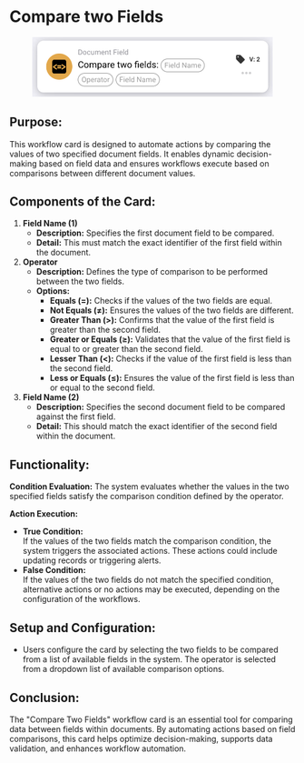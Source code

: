 # Compare two Fields

<figure><img src="../../../../.gitbook/assets/image (11).png" alt="" width="563"><figcaption></figcaption></figure>

## **Purpose:**

This workflow card is designed to automate actions by comparing the values of two specified document fields. It enables dynamic decision-making based on field data and ensures workflows execute based on comparisons between different document values.

## **Components of the Card:**

1. **Field Name (1)**
   * **Description:** Specifies the first document field to be compared.
   * **Detail:** This must match the exact identifier of the first field within the document.
2. **Operator**
   * **Description:** Defines the type of comparison to be performed between the two fields.
   * **Options:**
     * **Equals (=):** Checks if the values of the two fields are equal.
     * **Not Equals (≠):** Ensures the values of the two fields are different.
     * **Greater Than (>):** Confirms that the value of the first field is greater than the second field.
     * **Greater or Equals (≥):** Validates that the value of the first field is equal to or greater than the second field.
     * **Lesser Than (<):** Checks if the value of the first field is less than the second field.
     * **Less or Equals (≤):** Ensures the value of the first field is less than or equal to the second field.
3. **Field Name (2)**
   * **Description:** Specifies the second document field to be compared against the first field.
   * **Detail:** This should match the exact identifier of the second field within the document.

## **Functionality:**

**Condition Evaluation:** The system evaluates whether the values in the two specified fields satisfy the comparison condition defined by the operator.

**Action Execution:**

* **True Condition:**\
  If the values of the two fields match the comparison condition, the system triggers the associated actions. These actions could include updating records or triggering alerts.
* **False Condition:**\
  If the values of the two fields do not match the specified condition, alternative actions or no actions may be executed, depending on the configuration of the workflows.

## **Setup and Configuration:**&#x20;

* Users configure the card by selecting the two fields to be compared from a list of available fields in the system. The operator is selected from a dropdown list of available comparison options.

## **Conclusion:**

The "Compare Two Fields" workflow card is an essential tool for comparing data between fields within documents. By automating actions based on field comparisons, this card helps optimize decision-making, supports data validation, and enhances workflow automation.
